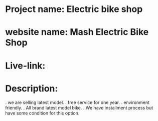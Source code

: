 # Project name: Electric bike shop
# website name: Mash Electric Bike Shop
# Live-link: 


# Description: 

. we are selling latest model.
. free service for one year.
. environment friendly.
. All brand latest model bike.
. We have installment process but have some condition for this option.